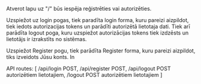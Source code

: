 Atverot lapu uz "/" būs iespēja reģistrēties vai autorizēties.

Uzspiežot uz login pogas, tiek paradīta login forma, kuru pareizi aizpildot, tiek iedots autorizacijas tokens un parādīti autorizētā lietotaja dati. Tiek arī parādīta logout poga, kuru uzspiežot autorizācijas tokens tiek izdzēsts un lietotājs ir izrakstīts no sistēmas.

Uzspiežot Register pogu, tiek parādīta Register forma, kuru pareizi aizpildot, tiks izveidots Jūsu konts. In

API routes: [
    /api/login POST,
    /api/register POST,
    /api/logout POST autorizētiem lietotajiem,
    /logout POST autorizētiem lietotajiem
]